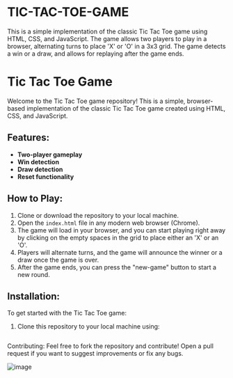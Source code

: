 # TIC-TAC-TOE-GAME
This is a simple implementation of the classic Tic Tac Toe game using HTML, CSS, and JavaScript. The game allows two players to play in a browser, alternating turns to place 'X' or 'O' in a 3x3 grid. The game detects a win or a draw, and allows for replaying after the game ends.

# Tic Tac Toe Game

Welcome to the Tic Tac Toe game repository! This is a simple, browser-based implementation of the classic Tic Tac Toe game created using HTML, CSS, and JavaScript.

## Features:
- **Two-player gameplay**
- **Win detection**
- **Draw detection**
- **Reset functionality**

## How to Play:
1. Clone or download the repository to your local machine.
2. Open the `index.html` file in any modern web browser (Chrome).
3. The game will load in your browser, and you can start playing right away by clicking on the empty spaces in the grid to place either an 'X' or an 'O'.
4. Players will alternate turns, and the game will announce the winner or a draw once the game is over.
5. After the game ends, you can press the "new-game" button to start a new round.

## Installation:

To get started with the Tic Tac Toe game:

1. Clone this repository to your local machine using:
   ```bash


Contributing:
Feel free to fork the repository and contribute! Open a pull request if you want to suggest improvements or fix any bugs.

![image](https://github.com/user-attachments/assets/0a9e0a8e-7e2c-4fcf-8e86-6403579fc3a3)

